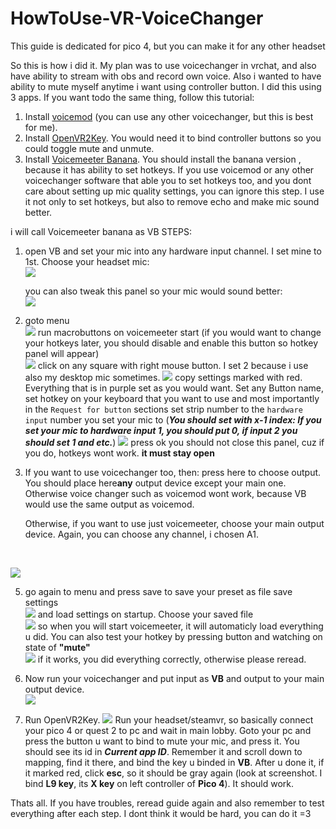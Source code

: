 # HowToUse-VR-VoiceChanger
This guide is dedicated for pico 4, but you can make it for any other headset

So this is how i did it. My plan was to use voicechanger in vrchat, and also have ability to stream with obs and record own voice. Also i wanted to have ability to mute myself anytime i want using controller button.
I did this using 3 apps. If you want todo the same thing, follow this tutorial:

1) Install [voicemod](https://www.voicemod.net/) (you can use any other voicechanger, but this is best for me).
2) Install [OpenVR2Key](https://github.com/BOLL7708/OpenVR2Key/). You would need it to bind controller buttons so you could toggle mute and unmute.
3) Install [Voicemeeter Banana](https://vb-audio.com/Voicemeeter/banana.htm). You should install the banana version , because it has ability to set hotkeys.
If you use voicemod or any other voicechanger software that able you to set hotkeys too, and you dont care about setting up mic quality settings, you can ignore this step. I use it not only to set hotkeys, but also to remove echo and make mic sound better.

i will call Voicemeeter banana as VB
STEPS:
1. open VB and set your mic into any hardware input channel. I set mine to 1st. Choose your headset mic:<br>
![](https://user-images.githubusercontent.com/81364140/227792112-4f5c8df0-c984-4b39-ba54-1f04eaedbc70.png)

	you can also tweak this panel so your mic would sound better:<br>
	  ![](https://user-images.githubusercontent.com/81364140/227792099-640b7b68-8e0b-46d2-b775-f85a5a1a4b9c.png)
2. goto menu <br>![](https://cdn.discordapp.com/attachments/1027900116339793953/1089595588745646110/image.png)
run macrobuttons on voicemeeter start (if you would want to change your hotkeys later, you should disable and enable this button so hotkey panel will appear)<br>
![](https://cdn.discordapp.com/attachments/1027900116339793953/1089595588942762135/image.png)
click on any square with right mouse button. I set 2 because i use also my desktop mic sometimes.
![](https://cdn.discordapp.com/attachments/1027900116339793953/1089595590603706489/image.png)
copy settings marked with red. Everything that is in purple set as you would want. Set any Button name, set hotkey on your keyboard that you want to use and most importantly in the `Request for button` sections set strip number to the `hardware input` number you set your mic to (***You should set with x-1 index: If you set your mic to hardware input 1, you should put 0, if input 2 you should set 1 and etc.***)
![](https://cdn.discordapp.com/attachments/1027900116339793953/1089597767116148736/image.png)
press ok
you should not close this panel, cuz if you do, hotkeys wont work. **it must stay open**
3. If you want to use voicechanger too, then:
	 press here to choose output. You should place here**any** output device except your main one. Otherwise voice changer such as voicemod wont work, because VB would use the same output as voicemod. 

	Otherwise, if you want to use just voicemeeter, choose your main output device.
	Again, you can choose any channel, i chosen A1.
<br>

![](https://user-images.githubusercontent.com/81364140/227793599-4b5c4482-6a76-45fb-a303-a3d253df57a4.png)

5. go again to menu and press save to save your preset as file
save settings <br>![](https://cdn.discordapp.com/attachments/1027900116339793953/1089595589433495682/image.png)
and load settings on startup. Choose your saved file<br>![](https://cdn.discordapp.com/attachments/1027900116339793953/1089595589144100996/image.png)
so when you will start voicemeeter, it will automaticly load everything u did. You can also test your hotkey by pressing button and watching on state of **"mute"**<br>
![](https://cdn.discordapp.com/attachments/1027900116339793953/1089595589752279051/image.png)
if it works, you did everything correctly, otherwise please reread.

6. Now run your voicechanger and put input as **VB** and output to your main output device.<br>
![](https://cdn.discordapp.com/attachments/1027900116339793953/1089601156172484690/image.png)
7. Run OpenVR2Key.
![](https://cdn.discordapp.com/attachments/1027900116339793953/1089601381637300275/image.png)
Run your headset/steamvr, so basically connect your pico 4 or quest 2 to pc and wait in main lobby. Goto your pc and press the button u want to bind to mute your mic, and press it. You should see its id in ***Current app ID***. Remember it and scroll down to mapping, find it there, and bind the key u binded in **VB**. After u done it, if it marked red, click **esc**, so it should be gray again (look at screenshot. I bind **L9 key**, its **X key** on left controller of **Pico 4**). It should work.

Thats all. If you have troubles, reread guide again and also remember to test everything after each step. I dont think it would be hard, you can do it =3
